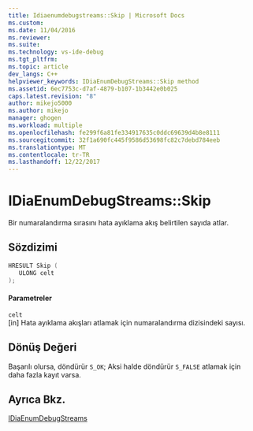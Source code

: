 ```yaml
---
title: Idiaenumdebugstreams::Skip | Microsoft Docs
ms.custom: 
ms.date: 11/04/2016
ms.reviewer: 
ms.suite: 
ms.technology: vs-ide-debug
ms.tgt_pltfrm: 
ms.topic: article
dev_langs: C++
helpviewer_keywords: IDiaEnumDebugStreams::Skip method
ms.assetid: 6ec7753c-d7af-4879-b107-1b3442e0b025
caps.latest.revision: "8"
author: mikejo5000
ms.author: mikejo
manager: ghogen
ms.workload: multiple
ms.openlocfilehash: fe299f6a81fe334917635c0ddc69639d4b8e8111
ms.sourcegitcommit: 32f1a690fc445f9586d53698fc82c7debd784eeb
ms.translationtype: MT
ms.contentlocale: tr-TR
ms.lasthandoff: 12/22/2017
---
```

# <a name="idiaenumdebugstreamsskip"></a>IDiaEnumDebugStreams::Skip
Bir numaralandırma sırasını hata ayıklama akış belirtilen sayıda atlar.  
  
## <a name="syntax"></a>Sözdizimi  
  
```C++  
HRESULT Skip (   
   ULONG celt  
);  
```  
  
#### <a name="parameters"></a>Parametreler  
 `celt`  
 [in] Hata ayıklama akışları atlamak için numaralandırma dizisindeki sayısı.  
  
## <a name="return-value"></a>Dönüş Değeri  
 Başarılı olursa, döndürür `S_OK`; Aksi halde döndürür `S_FALSE` atlamak için daha fazla kayıt varsa.  
  
## <a name="see-also"></a>Ayrıca Bkz.  
 [IDiaEnumDebugStreams](../../debugger/debug-interface-access/idiaenumdebugstreams.md)